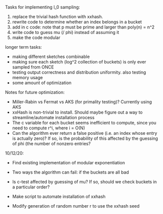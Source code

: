 Tasks for implementing l_0 sampling:
1. replace the trivial hash function with xxhash.
2. rewrite code to determine whether an index belongs in a bucket
3. add in c code: note that p must be prime and larger than poly(n) = n^2
4. write code to guess mu (/ phi) instead of assuming it
5. make the code modular

longer term tasks:
- making different sketches combinable
- making sure each sketch (log^2 collection of buckets) is only ever sampled from ONCE
- testing output correctness and distribution uniformity. also testing memory usage
- some amount of optimization

Notes for future optimization:
- Miller-Rabin vs Fermat vs AKS (for primality testing)? Currently using AKS
- xxHash is non-trivial to install. Should maybe figure out a way to streamline/automate installation process
- The c variable for each bucket seems inefficient to compute, since you need to compute r^i, where i = O(N)
- Can the algorithm ever return a false positive (i.e. an index whose entry is actually zero)? If so, is the probability of this affected by the guessing of phi (the number of nonzero entries?

10/12/20:
- Find existing implementation of modular exponentiation
- Two ways the algorithm can fail: if the buckets are all bad
- Is c-test affected by guessing of mu? If so, should we check buckets in a particular order?

- Make script to automate installation of xxhash
- Modify generation of random number r to use the xxhash seed
